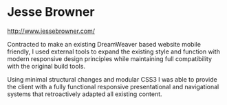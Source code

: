 # Jesse Browner
http://www.jessebrowner.com/

Contracted to make an existing DreamWeaver based website mobile friendly, I used external tools to expand the existing style and function with modern responsive design principles while maintaining full compatibility with the original build tools.

Using minimal structural changes and modular CSS3 I was able to provide the client with a fully functional responsive presentational and navigational systems that retroactively adapted all existing content.
